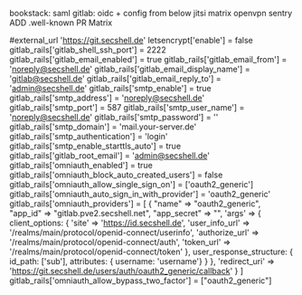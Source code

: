 bookstack: saml
gitlab: oidc + config from below
jitsi
matrix
openvpn
sentry
ADD .well-known
PR Matrix


#external_url 'https://git.secshell.de'
letsencrypt['enable'] = false
gitlab_rails['gitlab_shell_ssh_port'] = 2222
gitlab_rails['gitlab_email_enabled'] = true
gitlab_rails['gitlab_email_from'] = 'noreply@secshell.de'
gitlab_rails['gitlab_email_display_name'] = 'gitlab@secshell.de'
gitlab_rails['gitlab_email_reply_to'] = 'admin@secshell.de'
gitlab_rails['smtp_enable'] = true
gitlab_rails['smtp_address'] = 'noreply@secshell.de'
gitlab_rails['smtp_port'] = 587
gitlab_rails['smtp_user_name'] = 'noreply@secshell.de'
gitlab_rails['smtp_password'] = ''
gitlab_rails['smtp_domain'] = 'mail.your-server.de'
gitlab_rails['smtp_authentication'] = 'login'
gitlab_rails['smtp_enable_starttls_auto'] = true
gitlab_rails['gitlab_root_email'] = 'admin@secshell.de'
gitlab_rails['omniauth_enabled'] = true
gitlab_rails['omniauth_block_auto_created_users'] = false
gitlab_rails['omniauth_allow_single_sign_on'] = ['oauth2_generic']
gitlab_rails['omniauth_auto_sign_in_with_provider'] = 'oauth2_generic'
gitlab_rails['omniauth_providers'] = [
  {
    "name" => "oauth2_generic",
    "app_id" => "gitlab.pve2.secshell.net",
    "app_secret" => "",
    'args' => {
      client_options: {
        'site' => 'https://id.secshell.de',
        'user_info_url' => '/realms/main/protocol/openid-connect/userinfo',
        'authorize_url' => '/realms/main/protocol/openid-connect/auth',
        'token_url' => '/realms/main/protocol/openid-connect/token'
      },
      user_response_structure: {
         id_path: ['sub'],
         attributes: { username: 'username'}
      }
    },
    'redirect_uri' =>  'https://git.secshell.de/users/auth/oauth2_generic/callback'
  }
]
gitlab_rails['omniauth_allow_bypass_two_factor'] = ["oauth2_generic"]